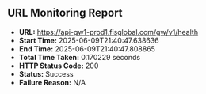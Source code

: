 ## URL Monitoring Report

- **URL:** https://api-gw1-prod1.fisglobal.com/gw/v1/health
- **Start Time:** 2025-06-09T21:40:47.638636
- **End Time:** 2025-06-09T21:40:47.808865
- **Total Time Taken:** 0.170229 seconds
- **HTTP Status Code:** 200
- **Status:** Success
- **Failure Reason:** N/A
